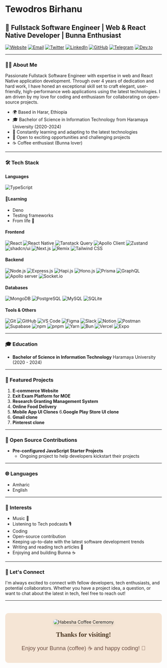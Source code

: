 # Tewodros Birhanu

## 🚀 Fullstack Software Engineer | Web & React Native Developer | Bunna Enthusiast

[![Website](https://img.shields.io/badge/Website-onesamket.com-blue?style=flat-square)](http://onesamket.com)
[![Email](https://img.shields.io/badge/Email-onesamket@gmail.com-red?style=flat-square)](mailto:onesamket@gmail.com)
[![Twitter](https://img.shields.io/badge/Twitter-@onesamket-1DA1F2?style=flat-square)](https://twitter.com/onesamket)
[![LinkedIn](https://img.shields.io/badge/LinkedIn-onesamket-0077B5?style=flat-square)](https://www.linkedin.com/in/ln-onesamket/)
[![GitHub](https://img.shields.io/badge/GitHub-onesamket-181717?style=flat-square)](https://github.com/onesamket)
[![Telegram](https://img.shields.io/badge/Telegram-onesamket-2CA5E0?style=flat-square)](https://t.me/onesamket)
[![Dev.to](https://img.shields.io/badge/dev.to-onesamket__dev-0A0A0A?style=flat-square)](https://dev.to/onesamket_dev)

---

### 👨‍💻 About Me

Passionate Fullstack Software Engineer with expertise in web and React Native application development. Through over 4 years of dedication and hard work, I have honed an exceptional skill set to craft elegant, user-friendly, high-performance web applications using the latest technologies. I am driven by my love for coding and enthusiasm for collaborating on open-source projects.

- 🌍 Based in Harar, Ethiopia
- 🎓 Bachelor of Science in Information Technology from Haramaya University (2020-2024)
- 🚀 Constantly learning and adapting to the latest technologies
- 💼 Open to exciting opportunities and challenging projects
- ☕ Coffee enthusiast (Bunna lover)

---

### 🛠 Tech Stack

#### Languages
![TypeScript](https://img.shields.io/badge/TypeScript-007ACC?style=flat-square&logo=typescript&logoColor=white)

#### 📖Learning
- Deno
- Testing frameworks
- From life 🤣
#### Frontend
![React](https://img.shields.io/badge/React-20232A?style=flat-square&logo=react&logoColor=61DAFB)
![React Native](https://img.shields.io/badge/React_Native-20232A?style=flat-square&logo=react&logoColor=61DAFB)
![Tanstack Query](https://img.shields.io/badge/Tanstack_Query-FF4154?style=flat-square&logo=react-query&logoColor=white)
![Apollo Client](https://img.shields.io/badge/Apollo_Client-311C87?style=flat-square&logo=apollo-graphql&logoColor=white)
![Zustand](https://img.shields.io/badge/Zustand-443E38?style=flat-square&logo=react&logoColor=white)
![shadcn/ui](https://img.shields.io/badge/shadcn%2Fui-000000?style=flat-square&logo=shadcn&logoColor=white)
![Next.js](https://img.shields.io/badge/Next.js-000000?style=flat-square&logo=next.js&logoColor=white)
![Remix](https://img.shields.io/badge/Remix-000000?style=flat-square&logo=remix&logoColor=white)
![Tailwind CSS](https://img.shields.io/badge/Tailwind_CSS-38B2AC?style=flat-square&logo=tailwind-css&logoColor=white)

#### Backend
![Node.js](https://img.shields.io/badge/Node.js-43853D?style=flat-square&logo=node.js&logoColor=white)
![Express.js](https://img.shields.io/badge/Express.js-404D59?style=flat-square)
![Hapi.js](https://img.shields.io/badge/Hapi.js-404D59?style=flat-square)
![Hono.js](https://img.shields.io/badge/Hono.js-FF3E00?style=flat-square)
![Prisma](https://img.shields.io/badge/Prisma-2D3748?style=flat-square&logo=prisma&logoColor=white)
![GraphQL](https://img.shields.io/badge/GraphQL-E10098?style=flat-square&logo=graphql&logoColor=white)
![Apollo server](https://img.shields.io/badge/apollo-FF3E00?style=flat-square)
![Socket.io](https://img.shields.io/badge/Socket.io-010101?style=flat-square&logo=socket.io&logoColor=white)

#### Databases
![MongoDB](https://img.shields.io/badge/MongoDB-4EA94B?style=flat-square&logo=mongodb&logoColor=white)
![PostgreSQL](https://img.shields.io/badge/PostgreSQL-316192?style=flat-square&logo=postgresql&logoColor=white)
![MySQL](https://img.shields.io/badge/MySQL-4479A1?style=flat-square&logo=mysql&logoColor=white)
![SQLite](https://img.shields.io/badge/SQLite-07405E?style=flat-square&logo=sqlite&logoColor=white)

#### Tools & Others
![Git](https://img.shields.io/badge/Git-F05032?style=flat-square&logo=git&logoColor=white)
![GitHub](https://img.shields.io/badge/GitHub-181717?style=flat-square&logo=github&logoColor=white)
![VS Code](https://img.shields.io/badge/VS_Code-007ACC?style=flat-square&logo=visual-studio-code&logoColor=white)
![Figma](https://img.shields.io/badge/Figma-F24E1E?style=flat-square&logo=figma&logoColor=white)
![Slack](https://img.shields.io/badge/Slack-4A154B?style=flat-square&logo=slack&logoColor=white)
![Notion](https://img.shields.io/badge/Notion-000000?style=flat-square&logo=notion&logoColor=white)
![Postman](https://img.shields.io/badge/Postman-FF6C37?style=flat-square&logo=postman&logoColor=white)
![Supabase](https://img.shields.io/badge/Supabase-3ECF8E?style=flat-square&logo=supabase&logoColor=white)
![npm](https://img.shields.io/badge/npm-CB3837?style=flat-square&logo=npm&logoColor=white)
![pnpm](https://img.shields.io/badge/pnpm-F69220?style=flat-square&logo=pnpm&logoColor=white)
![Yarn](https://img.shields.io/badge/Yarn-2C8EBB?style=flat-square&logo=yarn&logoColor=white)
![Bun](https://img.shields.io/badge/Bun-000000?style=flat-square&logo=bun&logoColor=white)
![Vercel](https://img.shields.io/badge/Vercel-000000?style=flat-square&logo=vercel&logoColor=white)
![Expo](https://img.shields.io/badge/Expo-000020?style=flat-square&logo=expo&logoColor=white)


---

### 🎓 Education

- **Bachelor of Science in Information Technology**
  Haramaya University (2020 - 2024)

---

### 💼 Featured Projects

1. **E-commerce Website** 
2. **Exit Exam Platform for MOE** 
3. **Research Granting Management System** 
4. **Online Food Delivery**
5. **Mobile App UI Clones**
6.**Google Play Store UI clone**
7. **Gmail clone**
8. **Pinterest clone**

---

### 🌟 Open Source Contributions

- **Pre-configured JavaScript Starter Projects**
  - Ongoing project to help developers kickstart their projects
---

### 🌐 Languages

- Amharic
- English

---

### 🎯 Interests
- Music  🎵
- Listening to Tech podcasts 🎙️
- Coding
- Open-source contribution
- Keeping up-to-date with the latest software development trends 
- Writing and reading tech articles 📃
- Enjoying and building  Bunna ☕

---

### 🤝 Let's Connect

I'm always excited to connect with fellow developers, tech enthusiasts, and potential collaborators. Whether you have a project idea, a question, or want to chat about the latest in tech, feel free to reach out!

---

<div align="center" style="background-color: #f5e5d5; padding: 20px; border-radius: 10px; margin-top: 40px;">
  <img src="https://i.pinimg.com/originals/e9/40/c6/e940c6a8d9144d8d5e3f7a2f4b4b2d9a.jpg" alt="Habesha Coffee Ceremony" style="max-width: 100%; height: auto; border-radius: 10px; box-shadow: 0 4px 8px rgba(0,0,0,0.1);" />
  
  <h2 style="color: #4a3520; font-family: 'Georgia', serif; margin-top: 20px;">Thanks for visiting!</h2>
  
  <p style="color: #6d4c41; font-family: 'Arial', sans-serif; font-size: 18px; margin-bottom: 10px;">
    Enjoy your Bunna (coffee) ☕ and happy coding! 🚀
  </p>
  
</div>


